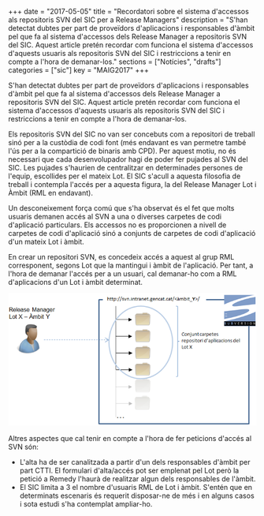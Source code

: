 +++
date        = "2017-05-05"
title       = "Recordatori sobre el sistema d'accessos als repositoris SVN del SIC per a Release Managers"
description = "S'han detectat dubtes per part de proveïdors d'aplicacions i responsables d'àmbit pel que fa al sistema d'accessos dels Release Manager a repositoris SVN del SIC. Aquest article pretén recordar com funciona el sistema d'accessos d'aquests usuaris als repositoris SVN del SIC i restriccions a tenir en compte a l'hora de demanar-los."
sections    = ["Notícies", "drafts"]
categories  = ["sic"]
key         = "MAIG2017"
+++

S'han detectat dubtes per part de proveïdors d'aplicacions i responsables d'àmbit pel que fa al sistema d'accessos dels Release Manager a repositoris SVN del SIC. Aquest article pretén recordar com funciona el sistema d'accessos d'aquests usuaris als repositoris SVN del SIC i restriccions a tenir en compte a l'hora de demanar-los.

Els repositoris SVN del SIC no van ser concebuts com a repositori de treball sinó per a la custòdia de codi font (més endavant es van permetre també l'ús per a la compartició de binaris amb CPD). Per aquest motiu, no és necessari que cada desenvolupador hagi de poder fer pujades al SVN del SIC. Les pujades s'haurien de centralitzar en determinades persones de l'equip, escollides per el mateix Lot. El SIC s'acull a aquesta filosofia de treball i contempla l'accés per a aquesta figura, la del Release Manager Lot i Àmbit (RML en endavant).

Un desconeixement força comú que s'ha observat és el fet que molts usuaris demanen accés al SVN a una o diverses carpetes de codi d'aplicació particulars. Els accessos no es proporcionen a nivell de carpetes de codi d'aplicació sinó a conjunts de carpetes de codi d'aplicació d'un mateix Lot i àmbit. 

En crear un repositori SVN, es concedeix accés a aquest al grup RML corresponent, segons Lot que la mantingui i àmbit de l'aplicació. Per tant, a l'hora de demanar l'accés per a un usuari, cal demanar-ho com a RML d'aplicacions d'un Lot i àmbit determinat.

![Accés per a RML](/images/news/accessosRML.png)

Altres aspectes que cal tenir en compte a l'hora de fer peticions d'accés al SVN són:

* L'alta ha de ser canalitzada a partir d'un dels responsables d'àmbit per part CTTI. El formulari d'alta/accés pot ser emplenat pel Lot però la petició a Remedy l'haurà de realitzar algun dels responsables de l'àmbit.
* El SIC limita a 3 el nombre d'usuaris RML de Lot i àmbit. S'entén que en determinats escenaris és requerit disposar-ne de més i en alguns casos i sota estudi s'ha contemplat ampliar-ho.

